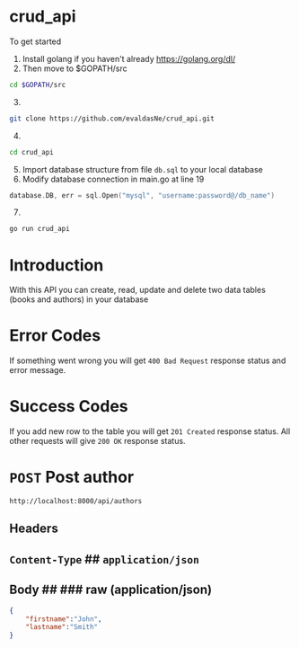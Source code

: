 # crud_api
To get started
1. Install golang if you haven't already https://golang.org/dl/
2. Then move to $GOPATH/src 
```sh
cd $GOPATH/src
```
3. 
```sh 
git clone https://github.com/evaldasNe/crud_api.git
```
4. 
```sh 
cd crud_api
```
5. Import database structure from file ```db.sql``` to your local database
6. Modify database connection in main.go at line 19
```go
database.DB, err = sql.Open("mysql", "username:password@/db_name")
```
7. 
```sh 
go run crud_api
```


# Introduction
With this API you can create, read, update and delete two data tables (books and authors) in your database

# Error Codes
If something went wrong you will get `400 Bad Request` response status and error message.

# Success Codes
If you add new row to the table you will get `201 Created` response status.
All other requests will give `200 OK` response status.

# `POST` Post author
```http://localhost:8000/api/authors```
## Headers
## `Content-Type` ## `application/json`
## Body ## ### raw (application/json) ###
```JSON
{
	"firstname":"John",
	"lastname":"Smith"
}
```